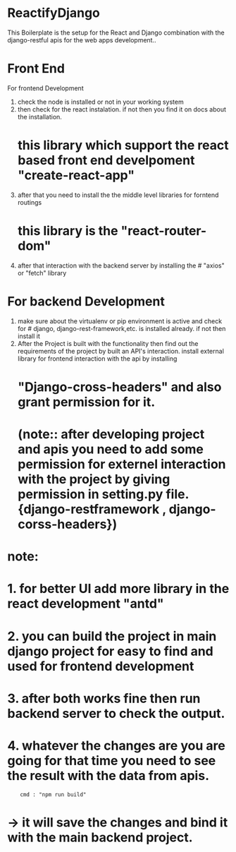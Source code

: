 # ReactifyDjango
This Boilerplate is the setup for the React and Django combination with the django-restful apis for the web apps development..

# Front End
For frontend Development 
  1. check the node is installed or not in your working system
  2. then check for the react instalation. if not then you find it on docs about the installation.
     # this library which support the react based front end develpoment "create-react-app"
  3. after that you need to install the the middle level libraries for forntend routings 
     # this library is the "react-router-dom"
  4. after that interaction with the backend server by installing the 
    # "axios" or "fetch" library 
# For backend Development
  1. make sure about the virtualenv or pip environment is active and check for
    # django, django-rest-framework,etc. is installed already. if not then install it
  2. After the Project is built with the functionality then find out the requirements of the project by built an API's interaction.
      install external library for frontend interaction with the api by installing 
      # "Django-cross-headers" and also grant permission for it.
      # (note:: after developing project and apis you need to add some permission for externel interaction with the project by giving permission in setting.py file. {django-restframework , django-corss-headers})
   
   # note: #
   # 1. for better UI add more library in the react development "antd"
   # 2. you can build the project in main django project for easy to find and used for frontend development
   # 3. after both works fine then run backend server to check the output.
   # 4. whatever the changes are you are going for that time you need to see the result with the data from apis.
        cmd : "npm run build"
   # -> it will save the changes and bind it with the main backend project.
